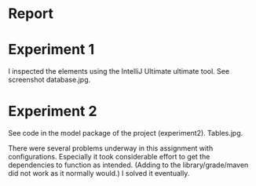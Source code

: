 # Report

# Experiment 1
I inspected the elements using the IntelliJ Ultimate ultimate tool.
See screenshot database.jpg.

# Experiment 2
See code in the model package of the project (experiment2). Tables.jpg.



There were several problems underway in this assignment with
configurations. Especially it took considerable effort to get the
dependencies to function as intended. (Adding to the library/grade/maven did not work as it normally would.) I solved it eventually.
